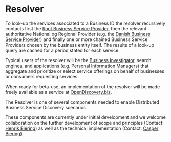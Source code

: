 # Resolver
To look-up the services associated to a Business ID the resolver recursively contacts first the [Root Business Service Provider](https://github.com/OpenDiscoveryBiz/root-provider), then the relevant authoritative National og Regional Provider (e.g. the [Danish Business Service Provider](https://github.com/OpenDiscoveryBiz/dk-provider)) and finally one or more chained Business Service Providers chosen by the business entity itself. The results of a look-up query are cached for a period stated for each service.

Typical users of the resolver will be the [Business Investigator](https://github.com/OpenDiscoveryBiz/investigator-client), search engines, and applications (e.g. [Personal Information Managers](https://secure.edps.europa.eu/EDPSWEB/webdav/site/mySite/shared/Documents/EDPS/PressNews/Press/2016/EDPS-2016-16-PIMS_EN.pdf)) that aggregate and prioritize or select service offerings on behalf of businesses or consumers requesting services.

When ready for beta-use, an implementation of the resolver will be made freely available as a service at [OpenDiscovery.biz](https://www.opendiscovery.biz).

The Resolver is one of several components needed to enable Distributed Business Service Discovery scenarios.

These components are currently under initial development and we welcome collaboration on the further development of scope and principles (Contact: [Henrik Biering](mailto:hb@peercraft.com)) as well as the technical implementation (Contact: [Casper Biering](mailto:cb@peercraft.com)).
